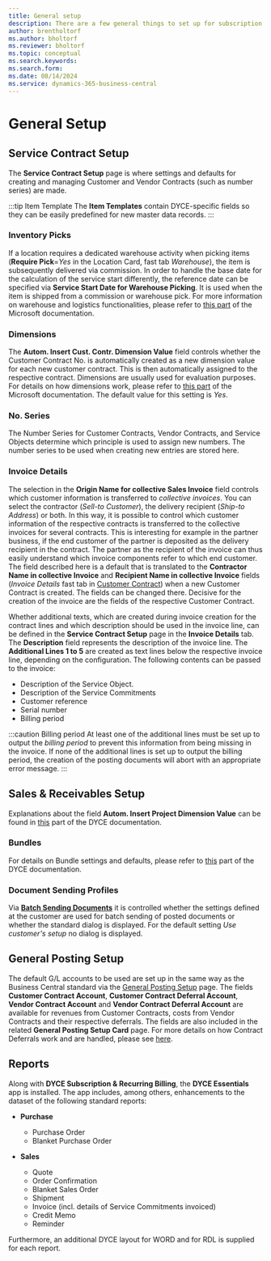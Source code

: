 ```yaml
---
title: General setup
description: There are a few general things to set up for subscription and recurring billing.
author: brentholtorf
ms.author: bholtorf
ms.reviewer: bholtorf
ms.topic: conceptual
ms.search.keywords: 
ms.search.form: 
ms.date: 08/14/2024
ms.service: dynamics-365-business-central
---
```


# General Setup
## Service Contract Setup
The **Service Contract Setup** page is where settings and defaults for creating and managing Customer and Vendor Contracts (such as number series) are made.

:::tip Item Template
The **Item Templates** contain DYCE-specific fields so they can be easily predefined for new master data records.
:::


### Inventory Picks
If a location requires a dedicated warehouse activity when picking items (**Require Pick**=*Yes* in the Location Card, fast tab *Warehouse*), the item is subsequently delivered via commission. In order to handle the base date for the calculation of the service start differently, the reference date can be specified via **Service Start Date for Warehouse Picking**. It is used when the item is shipped from a commission or warehouse pick. For more information on warehouse and logistics functionalities, please refer to <a href="https://learn.microsoft.com/en-us/dynamics365/business-central/inventory-how-setup-locations" title="Set Up Locations">this part</a> of the Microsoft documentation.


### Dimensions
The **Autom. Insert Cust. Contr. Dimension Value** field controls whether the Customer Contract No. is automatically created as a new dimension value for each new customer contract. This is then automatically assigned to the respective contract. Dimensions are usually used for evaluation purposes. For details on how dimensions work, please refer to <a href="https://learn.microsoft.com/en-us/dynamics365/business-central/finance-dimensions" title="Working with Dimensions">this part</a> of the Microsoft documentation. The default value for this setting is *Yes*.


### No. Series
The Number Series for Customer Contracts, Vendor Contracts, and Service Objects determine which principle is used to assign new numbers. The number series to be used when creating new entries are stored here.


### Invoice Details
The selection in the **Origin Name for collective Sales Invoice** field controls which customer information is transferred to *collective invoices*. You can select the contractor (*Sell-to Customer*), the delivery recipient (*Ship-to Address*) or both. In this way, it is possible to control which customer information of the respective contracts is transferred to the collective invoices for several contracts. This is interesting for example in the partner business, if the end customer of the partner is deposited as the delivery recipient in the contract. The partner as the recipient of the invoice can thus easily understand which invoice components refer to which end customer. The field described here is a default that is translated to the **Contractor Name in collective Invoice** and **Recipient Name in collective Invoice** fields (*Invoice Details* fast tab in [Customer Contract](/srb/working-with-contracts/customer-contracts.md#details-for-contract-invoices)) when a new Customer Contract is created. The fields can be changed there. Decisive for the creation of the invoice are the fields of the respective Customer Contract.

Whether additional texts, which are created during invoice creation for the contract lines and which description should be used in the invoice line, can be defined in the **Service Contract Setup** page in the **Invoice Details** tab.
The **Description** field represents the description of the invoice line. The **Additional Lines 1 to 5** are created as text lines below the respective invoice line, depending on the configuration.
The following contents can be passed to the invoice:
* Description of the Service Object.
* Description of the Service Commitments
* Customer reference
* Serial number
* Billing period


:::caution Billing period
At least one of the additional lines must be set up to output the *billing period* to prevent this information from being missing in the invoice. If none of the additional lines is set up to output the billing period, the creation of the posting documents will abort with an appropriate error message.
:::


## Sales & Receivables Setup
Explanations about the field **Autom. Insert Project Dimension Value** can be found in [this](/docs/general/essentials/customer-dimension.md) part of the DYCE documentation.


### Bundles
For details on Bundle settings and defaults, please refer to [this](/docs/ebs/setup.md) part of the DYCE documentation.


### Document Sending Profiles
Via **[Batch Sending Documents](/docs/general/essentials/batch-sending-documents.md)** it is controlled whether the settings defined at the customer are used for batch sending of posted documents or whether the standard dialog is displayed. For the default setting *Use customer's setup* no dialog is displayed.


## General Posting Setup
The default G/L accounts to be used are set up in the same way as the Business Central standard via the <a href="https://learn.microsoft.com/en-us/dynamics365/business-central/finance-posting-groups" title="Set Up Posting Groups">General Posting Setup</a> page. The fields **Customer Contract Account**, **Customer Contract Deferral Account**, **Vendor Contract Account** and **Vendor Contract Deferral Account** are available for revenues from Customer Contracts, costs from Vendor Contracts and their respective deferrals. The fields are also included in the related **General Posting Setup Card** page. For more details on how Contract Deferrals work and are handled, please see [here](/docs/srb/working-with-contracts/contract-deferrals.md).


## Reports
Along with **DYCE Subscription & Recurring Billing**, the **DYCE Essentials** app is installed. The app includes, among others, enhancements to the dataset of the following standard reports:
* **Purchase** <br/>
    * Purchase Order<br/>
    * Blanket Purchase Order <br/>
     
* **Sales** <br/>
    * Quote <br/>
    * Order Confirmation <br/>
    * Blanket Sales Order <br/>
    * Shipment <br/>
    * Invoice (incl. details of Service Commitments invoiced) <br/>
    * Credit Memo <br/>
    * Reminder <br/>

Furthermore, an additional DYCE layout for WORD and for RDL is supplied for each report.